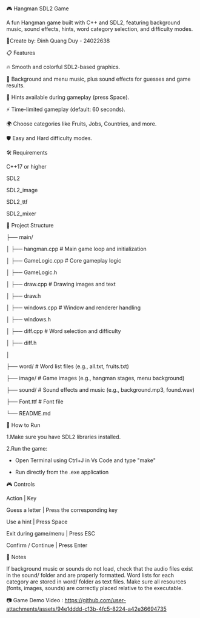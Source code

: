 🎮 Hangman SDL2 Game

A fun Hangman game built with C++ and SDL2, featuring background music, sound effects, hints, word category selection, and difficulty modes.

📜Create by: Đinh Quang Duy - 24022638

📋 Features

🔥 Smooth and colorful SDL2-based graphics.

🎵 Background and menu music, plus sound effects for guesses and game results.

🧠 Hints available during gameplay (press Space).

⚡ Time-limited gameplay (default: 60 seconds).

🌍 Choose categories like Fruits, Jobs, Countries, and more.

🛡️ Easy and Hard difficulty modes.


🛠 Requirements

C++17 or higher

SDL2

SDL2_image

SDL2_ttf

SDL2_mixer


📂 Project Structure

├── main/

│   ├── hangman.cpp        # Main game loop and initialization

│   ├── GameLogic.cpp      # Core gameplay logic

│   ├── GameLogic.h

│   ├── draw.cpp           # Drawing images and text

│   ├── draw.h

│   ├── windows.cpp        # Window and renderer handling

│   ├── windows.h

│   ├── diff.cpp           # Word selection and difficulty

│   ├── diff.h

│

├── word/                  # Word list files (e.g., all.txt, fruits.txt)

├── image/                 # Game images (e.g., hangman stages, menu background)

├── sound/                 # Sound effects and music (e.g., background.mp3, found.wav)

├── Font.ttf               # Font file

└── README.md



🚀 How to Run


1.Make sure you have SDL2 libraries installed.

2.Run the game: 

+ Open Terminal using Ctrl+J in Vs Code and type "make"

+ Run directly from the .exe application

🎮 Controls

Action	|                     Key

Guess a letter	|            Press the corresponding key

Use a hint   |       	      Press Space

Exit during game/menu	  |    Press ESC

Confirm / Continue	 |       Press Enter


💬 Notes

If background music or sounds do not load, check that the audio files exist in the sound/ folder and are properly formatted.
Word lists for each category are stored in word/ folder as text files.
Make sure all resources (fonts, images, sounds) are correctly placed relative to the executable.

📷 Game Demo Video :
https://github.com/user-attachments/assets/94e1dddd-c13b-4fc5-8224-a42e36694735

